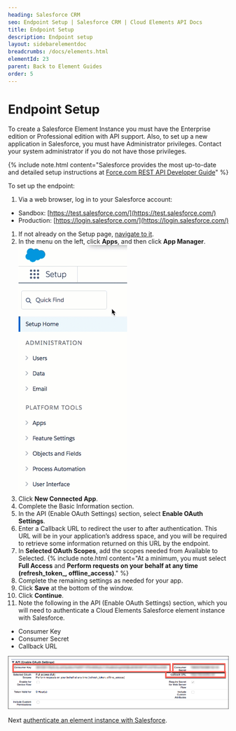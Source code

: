 ```yaml
---
heading: Salesforce CRM
seo: Endpoint Setup | Salesforce CRM | Cloud Elements API Docs
title: Endpoint Setup
description: Endpoint setup
layout: sidebarelementdoc
breadcrumbs: /docs/elements.html
elementId: 23
parent: Back to Element Guides
order: 5
---
```


# Endpoint Setup

To create a Salesforce Element Instance you must have the Enterprise edition or Professional edition with API support. Also, to set up a new application in Salesforce, you must have Administrator privileges. Contact your system administrator if you do not have those privileges.

{% include note.html content="Salesforce provides the most up-to-date and detailed setup instructions at <a href=https://developer.salesforce.com/docs/atlas.en-us.api_rest.meta/api_rest/intro_understanding_authentication.htm>Force.com REST API Developer Guide</a>" %}

To set up the endpoint:

1. Via a web browser, log in to your Salesforce account:
  * Sandbox: [https://test.salesforce.com/](https://test.salesforce.com/)
  * Production: [https://login.salesforce.com/](https://login.salesforce.com/)
1. If not already on the Setup page, [navigate to it](https://help.salesforce.com/articleView?id=basics_nav_setup.htm&type=0).
2. In the menu on the left, click __Apps__, and then click __App Manager__.
![Salesforce Connected App step 1](img/Apps.gif)
2. Click __New Connected App__.
3. Complete the Basic Information section.
4. In the API (Enable OAuth Settings) section, select __Enable OAuth Settings__.
5. Enter a Callback URL to redirect the user to after authentication. This URL will be in your application’s address space, and you will be required to retrieve some information returned on this URL by the endpoint.
6. In __Selected OAuth Scopes__, add the scopes needed from Available to Selected.
      {% include note.html content="At a minimum, you must select <strong>Full Access</strong> and <strong>Perform requests on your behalf at any time (refresh\_token_, offline\_access)</strong>." %}
8. Complete the remaining settings as needed for your app.
8. Click __Save__ at the bottom of the window.
9. Click __Continue__.
9. Note the following in the API (Enable OAuth Settings) section, which you will need to authenticate a Cloud Elements Salesforce element instance with Salesforce.
 * Consumer Key
 * Consumer Secret
 * Callback URL

![Salesforce Connected App step 3](img/salesforce-connected-app-3.png)

Next [authenticate an element instance with Salesforce](salesforce-create-instance.html).
